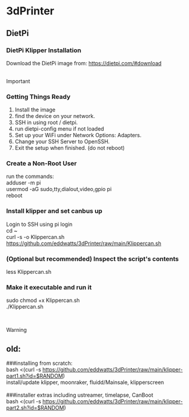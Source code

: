 # 3dPrinter<br>

## DietPi
### DietPi Klipper Installation<br>
Download the DietPi image from: https://dietpi.com/#download<br>
<br>
> [!IMPORTANT]
> ### Getting Things Ready<br>
> 1. Install the image
> 2. find the device on your network.
> 3. SSH in using root / dietpi.
> 4. run dietpi-config menu if not loaded
> 5. Set up your WiFi under Network Options: Adapters.
> 6. Change your SSH Server to OpenSSH.
> 7. Exit the setup when finished. (do not reboot)
> 
> ### Create a Non-Root User<br>
> run the commands:<br>
> adduser -m pi<br>
> usermod -aG sudo,tty,dialout,video,gpio pi<br>
> reboot<br>

### Install klipper and set canbus up<br>
Login to SSH using pi login<br>
cd ~<br>
curl -s -o Klippercan.sh https://github.com/eddwatts/3dPrinter/raw/main/Klippercan.sh<br>

### (Optional but recommended) Inspect the script's contents<br>
less Klippercan.sh<br>

### Make it executable and run it<br>
sudo chmod +x Klippercan.sh<br>
./Klippercan.sh<br>

<br>

> [!WARNING]
> ## old:
> ###installing from scratch:<br>
> bash <(curl -s https://github.com/eddwatts/3dPrinter/raw/main/klipper-part1.sh?id=$RANDOM)<br>
> install/update klipper, moonraker, fluidd/Mainsale, klipperscreen<br>
> <br>
> ###installer extras including ustreamer, timelapse, CanBoot<br>
> bash <(curl -s https://github.com/eddwatts/3dPrinter/raw/main/klipper-part2.sh?id=$RANDOM)<br>
